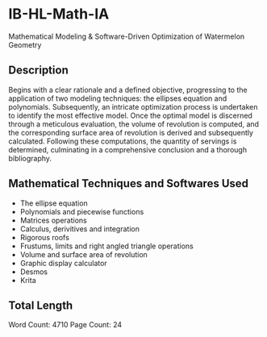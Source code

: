 # IB-HL-Math-IA
Mathematical Modeling &amp; Software-Driven Optimization of Watermelon Geometry

## Description
Begins with a clear rationale and a defined objective, progressing to the application of two modeling techniques: the ellipses equation and polynomials. Subsequently, an intricate optimization process is undertaken to identify the most effective model. Once the optimal model is discerned through a meticulous evaluation, the volume of revolution is computed, and the corresponding surface area of revolution is derived and subsequently calculated. Following these computations, the quantity of servings is determined, culminating in a comprehensive conclusion and a thorough bibliography.

## Mathematical Techniques and Softwares Used
+ The ellipse equation
+ Polynomials and piecewise functions
+ Matrices operations
+ Calculus, derivitives and integration
+ Rigorous roofs
+ Frustums, limits and right angled triangle operations
+ Volume and surface area of revolution
+ Graphic display calculator
+ Desmos
+ Krita

## Total Length
Word Count: 4710
Page Count: 24
